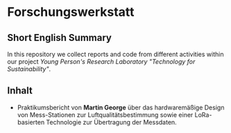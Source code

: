 # Forschungswerkstatt

## Short English Summary

In this repository we collect reports and code from different activities
within our project _Young Person's Research Laboratory "Technology for
Sustainability"_.

## Inhalt

* Praktikumsbericht von __Martin George__ über das hardwaremäßige Design von
  Mess-Stationen zur Luftqualitätsbestimmung sowie einer LoRa-basierten
  Technologie zur Übertragung der Messdaten.
